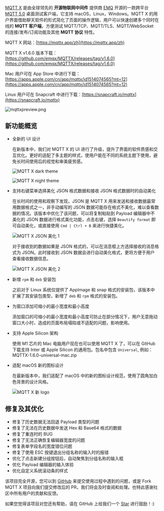 [MQTT X](https://mqttx.app/zh) 是由全球领先的 **开源物联网中间件** 提供商 [EMQ](https://www.emqx.com/zh) 开源的一款跨平台 [MQTT 5.0](https://www.emqx.com/zh/mqtt/mqtt5) 桌面测试客户端，它支持 macOS，Linux，Windows。MQTT X 的用户界面借助聊天软件的形式简化了页面的操作逻辑，用户可以快速创建多个同时在线的 **MQTT 客户端**，方便测试 MQTT/TCP、MQTT/TLS、MQTT/WebSocket  的连接/发布/订阅功能及其他 **MQTT 协议** 特性。

MQTT X 网站：[https://mqttx.app/zh](https://mqttx.app/zh)

MQTT X v1.6.0 版本下载：[https://github.com/emqx/MQTTX/releases/tag/v1.6.0](https://github.com/emqx/MQTTX/releases/tag/v1.6.0)

Mac 用户可在 App Store 中进行下载：[https://apps.apple.com/cn/app/mqttx/id1514074565?mt=12](https://apps.apple.com/cn/app/mqttx/id1514074565?mt=12)

Linux 用户可在 Snapcraft 中进行下载：[https://snapcraft.io/mqttx](https://snapcraft.io/mqttx)

![mqttxpreview.png](https://static.emqx.net/images/cabac14e0c8f75080b659ea72294f97a.png)

## 新功能概览

- 全新的 UI 设计

  在新版本中，我们对 MQTT X 的 UI 进行了升级，提升了界面的软件质感和交互优化。更好的适配了多主题的样式，使用户能在不同的系统主题下使用，避免长时间使用后的视觉和审美疲劳感。

  ![MQTT X dark theme](https://static.emqx.net/images/9241dff3da0149815ee978b06b830509.png)

  ![MQTT X night theme](https://static.emqx.net/images/b864999d4888c7a2c694fa18c6888189.png)

- 支持右键菜单选择美化 JSON 格式数据和接收 JSON 格式数据时的自动美化

  在长时间的使用和观察下发现，JSON 是 MQTT X 用来发送和接收数据最常用数据格式之一，非手动编写的 JSON 数据可能存在格式不美化，难以查看数据的情况。该版本中优化了该问题，可以将复制粘贴到 Payload 编辑器中不美化的 JSON 数据进行格式美化功能，点击右键，选择 `Beautify format` 即可自动美化，或直接使用 `Cmd | Ctrl + B` 来进行快捷美化。

  ![MQTT X JSON 美化 1](https://static.emqx.net/images/65ef92b637e60c15124ee90d69b5eb28.png)

  对于接收到的数据如果是 JSON 格式的，可以在消息框上方选择接收的消息格式为 JSON。此时接收到 JSON 数据会进行自动美化格式，更将方便于用户查看接收数据信息。

  ![MQTT X JSON 美化 2](https://static.emqx.net/images/4db1fc9b22d86a21490108429fa2dd5b.png)

- 新增 `rpm` 和 `deb` 安装包

  之前对于 Linux 系统仅提供了 AppImage 和 snap 格式的安装包，该版本中扩展了其安装包类型，新增了 `deb` 和 `rpm` 格式的安装包。

- 为窗口添加可缩小的最小宽度和最小高度

  添加窗口的可缩小的最小宽度和最小高度可防止在部分情况下，用户无意拖动窗口大小时，造成的页面布局塌陷或不适配的问题，影响使用。
  
- 支持 Apple Silicon 架构
  
  使用 M1 芯片的 Mac 电脑用户现在也可以使用 MQTT X 了，可以在 GitHub 下载支持 Inter 或 Apple Silicon 的通用包。包名中包含 `Universal`, 例如：MQTTX-1.6.0-universal-mac.zip

- 适配 macOS 新的图标设计

  在最新版本中，我们适配了 macOS 中的新的图标设计规范，使用了圆角加白色背景的设计风格。

  ![MQTT X 新 logo](https://static.emqx.net/images/503ff92d80f6e6222505a3a0aad29a36.png)

## 修复及其优化

- 修复了历史数据无法回退 Payload 类型的问题
- 修复了无法在历史数据中发送 Hex 和 Base64 格式的数据
- 修复了重连时的 BUG
- 修复了无法正确恢复编辑器宽度的问题
- 修复表单字段名的宽度错位问题
- 修复了使用 ESC 按键退出分组名称的输入时的报错
- 优化了点击新建分组按钮后，自动聚焦到分组名称的输入框
- 优化 Payload 编辑器的输入体验
- 优化自定义系统滚动条的样式

该项目完全开源，您可以到 [GitHub](https://github.com/emqx/MQTTX/issues?q=is%3Aissue+is%3Aopen+sort%3Aupdated-desc) 来提交使用过程中遇到的问题，或是 Fork MQTT X 项目向我们提交修改后的 PR，我们将会及时查阅和处理。也特此感谢社区中所有用户的贡献和反馈。

如果您觉得该项目对您还有帮助，请在 GitHub 上给我们一个 [Star](https://github.com/emqx/MQTTX) 进行鼓励！:)
